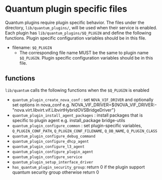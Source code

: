 Quantum plugin specific files
=============================
Quantum plugins require plugin specific behavior.
The files under the directory, ``lib/quantum_plugins/``, will be used
when their service is enabled.
Each plugin has ``lib/quantum_plugins/$Q_PLUGIN`` and define the following
functions.
Plugin specific configuration variables should be in this file.

* filename: ``$Q_PLUGIN``
  * The corresponding file name MUST be the same to plugin name ``$Q_PLUGIN``.
    Plugin specific configuration variables should be in this file.

functions
---------
``lib/quantum`` calls the following functions when the ``$Q_PLUGIN`` is enabled

* ``quantum_plugin_create_nova_conf`` :
  set ``NOVA_VIF_DRIVER`` and optionally set options in nova_conf
  e.g.
  NOVA_VIF_DRIVER=${NOVA_VIF_DRIVER:-"nova.virt.libvirt.vif.LibvirtHybridOVSBridgeDriver"}
* ``quantum_plugin_install_agent_packages`` :
  install packages that is specific to plugin agent
  e.g.
  install_package bridge-utils
* ``quantum_plugin_configure_common`` :
  set plugin-specific variables, ``Q_PLUGIN_CONF_PATH``, ``Q_PLUGIN_CONF_FILENAME``,
  ``Q_DB_NAME``, ``Q_PLUGIN_CLASS``
* ``quantum_plugin_configure_debug_command``
* ``quantum_plugin_configure_dhcp_agent``
* ``quantum_plugin_configure_l3_agent``
* ``quantum_plugin_configure_plugin_agent``
* ``quantum_plugin_configure_service``
* ``quantum_plugin_setup_interface_driver``
* ``has_quantum_plugin_security_group``:
  return 0 if the plugin support quantum security group otherwise return 0
